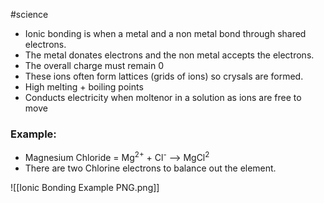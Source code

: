 #science


- Ionic bonding is when a metal and a non metal bond through shared electrons.
- The metal donates electrons and the non metal accepts the electrons.
- The overall charge must remain 0
- These ions often form lattices (grids of ions) so crysals are formed.
- High melting + boiling points
- Conducts electricity when moltenor in a solution as ions are free to move

### Example:
- Magnesium Chloride = Mg<sup>2+</sup> + Cl<sup>-</sup> --> MgCl<sup>2</sup>
- There are two Chlorine electrons to balance out the element.


![[Ionic Bonding Example PNG.png]]



